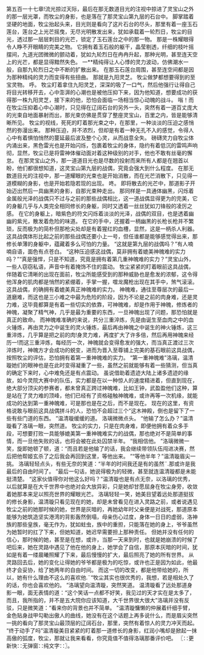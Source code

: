 第五百一十七章!流光掠过天际，最后在那无数道目光的注视中掠进了灵宝山之外的那一层光罩，而牧尘的身影，也是落在了那灵宝山第九层的石台中。
脚掌踏着坚硬的地面，牧尘抬起头来，目光则是看向了这片石台的尽头，那里有着一座玉石莲台，莲台之上光芒摇曳，无尽光明散发出来，犹如承载着一轮烈日，牧尘的目光，透过那一层层刺目的光芒，锁定了玉石莲台之中的那一物。
那是一株耀眼得令人睁不开眼睛的完美之物。
它拥有着玉石般的躯干，晶莹剔透，纤细的枝叶摇摆间，九道光团微微的颤动着，犹如九轮烈日在冉冉升起，那种光明，甚至连天空上的光芒，都是显得黯然失色。
一**精纯得让人心悸的灵力波动，仿佛潮水一般，自那九轮烈日之中不断的扩散出来。
在那玉石莲台周围，甚至连空间都是因为那种精纯的灵力而变得有些扭曲。
那就是九阳灵芝。
牧尘做梦都想要得到的至宝灵物。
呼。
牧尘盯着拿住九阳灵芝，深深的吸了一口气，然后他强行让得自己将目光转移开去，心中澎湃的心潮也是被他压抑下来，因为他知道，想要成功的获得那一株九阳灵芝，接下来的他，恐怕会面临一场相当惊心动魄的战斗。
嗡！而在牧尘压抑着心中心潮时，只见得在辽阔石台的另外一头，突然有着一道百丈庞大的光束自地面暴射而出，那光束仿佛是贯穿了整座灵宝山，百里之内，皆是能够清晰所见。
牧尘的视线，死死的盯着那光束之中，在那里，一种淡淡的压迫之感悄然的弥漫出来。
那种压迫，并不浓烈，但却是有着一种无孔不入的感觉，令得人心中有着惧怕悄然的蔓延最后波及整个心灵，从而战意全失。
磅礴灵力自牧尘体内涌出来，黑色雷光也是开始闪烁，包裹着牧尘的身体，隐约有着低沉的雷鸣声响彻，显然，牧尘已是将雷神体催动面对着这种级别的对手，他也不敢有丝毫的懈怠。
在那灵宝山之外，那一道道目光也是尽数的投射而来所有人都是在翘首以盼，他们都很想知道，这灵宝山第九层的战偶，究竟会强大到什么程度。
在那无数道目光的注视中，那一道耀眼的光束也是开始消散，而在光芒消散下，只见得一道模糊的身影，也是开始若隐若现的出现。
咚。
即将散去的光芒中，那道影子开始迈出然后一具幽黑的身影，自那光束种走出。
那同样是一具通体幽黑，闪烁着金属般光泽的战偶只不过与之前的那些战偶相比，这一道战偶显得更为的完美，它的身躯几乎与人类完全相同修长的身躯，同时又透着一丝丝犹如刀锋般的凌厉之感。
在它的身躯上，暗紫色的符文闪烁着淡淡的光泽，战偶的双目，也是透着幽幽的紫光，散发着危险的味道。
在它的手中，还握着一柄幽黑的长枪长枪并不繁琐，反而极为的简朴但那枪尖处却是有着猩红的血槽，显然，这是一柄杀人利器。
这具战偶体形比起之前的那些战偶还要小上一号，但任谁都是能够感觉得出来，那修长单薄的身躯中，蕴藏着多么可怕的力量。
“这就是第九层的战偶吗？”有人喃喃自语，面色有点苍白。
“这种压迫感这战偶，莫非拥有着媲美神魄难的实力吗？”“真是强悍，只是不知道，究竟是拥有着第几重神魄难的实力？”灵宝山外，一些人窃窃私语，声音中有着掩饰不住的震动。
牧尘紧紧的盯着眼前这具战偶，伴随着它清晰的出现在面前，牧尘所能感受到的那种威胁也是愈发的浓郁，这令得他浑身的肌肉都是悄然的紧绷着，手掌一握，噬龙魔枪出现在其手中，煞气滚滚。
这具战偶，的确拥有着媲美真正神魄难的实力。
神魄难，通往至尊层次的最后一道磨难，而这也是三小难之中最为危险的阶段，因为不论是之前的肉身难，还是灵力难，这毕竟都算是有着一些切实的依靠，可神魄难，却是作用于神魄，修炼者的神魄，凝聚了精气神，几乎是最为重要的东西，一旦神魄出现了问题，那恐怕就是真正的致命。
而神魄难准确的来说，共分三重淬炼，先是由诞生至血肉之中的血火锤炼，再由灵力之中诞生的灵火锤炼，最后再由神魄之中诞生的神火锤炼，这三重淬炼，几乎算是把之前的肉!身灵力难，再度扩大了许多倍，然后再用神魄来经历一!而这三重淬炼，每经历一次，神魄就会变得愈发的强大，而当真正渡过三次淬炼时，神魄方才会成功的蜕变，进而为晋入至尊铺上完美的基石眼前这具战偶，按照牧尘的评估，恐怕拥有着第一重神魄难的实力。
“第一重神魄难”洛璃，温清璇她们的眼神也是在此时变得凝重了一些，虽然之前就能够有着一些猜测，但当真的确定下来时，心中难免还是有点震动。
虽说借助着遗迹大陆上诸多遗迹的缘故，如今灵院大赛中的队伍，实力都是在以一种惊人的速度精进着，但直到现在，绝大部分顶尖的参赛者，都未曾真正跨过神魄难，比如王钟，武盈盈他们这种，算是站在了灵力难的顶峰，他们已经有了资格碰触神魄难，或许再等一次机缘，就能成功的达到第一重神魄难，可是那也是在之后，而不是现在。
现在的这里，有资格说敢与眼前这具战偶拼斗的人，恐怕不会超过三个“这木神殿，倒也是留下了一些有些门道的东西。
”温清璇缓缓的道。
洛璃微微点头。
“他输了怎么办？”温清璇看了洛璃一眼，突然道。
牧尘的实力，只是在肉身难，即便他拥有着众多手段，可想要打败一具能够媲美第一重神魄难实力的战偶，那也绝对不是简单的事情，而一旦他失败的话，也将会被在此处囚禁半年。
“我相信他。
”洛璃微微一笑，旋即她顿了顿，道：“而且若是他输了的话，我会继续带领队伍闯进决赛，然后把他帮姬玄杀了之后我会再回到这里，等他出来。
”“等他半年？”温清璇眉尖一挑。
洛璃轻轻点头，有些无奈的笑道：“半年的时间我还是有的虽然¨.那或许是我最后的自由时间了。
”最后一句话，她说得极为的轻微，甚至就连温清璇都是未能挺清楚。
“这家伙值得你对他这么好吗？”温清璇也是有点无奈，以洛璃的优秀，以后就算是在大千世界中也绝对会大放异彩，只是她却甘愿屈身在牧尘身旁，收敛着她那本来足以照亮世界的耀眼光芒。
洛璃轻轻一笑，她美目望着远处那道挺拔的修长身影，温清璇只看见现在的她，却是未曾看见在进入灵路之前，或者说遇见牧尘之前的她那时候的她，世界是灰暗的，再她幼年时父亲便是对战死，那道原本能够为她筑造坚实港湾的背影轰然倒塌，母亲伤心过度，身体一日日的虚弱，洛神族的那些皇族，毫无作为，犹如蛀虫，族中的重担，只能落在她的身上，爷爷虽然为她暂时的扛了下来，但她知道，她迟早需要担上那种责任。
但她并没有任何的信心，那时候的她，甚至是在想，或许，当那一天来到时，也就是她崩溃的时候了吧后来，她在灵路中遇见了他在他的身上，她学会了自信，那原本灰暗的时间，犹如是有着一缕晨曦照耀了下来，最后慢慢的扩大，最后照亮了她的所有世界。
从灵路回去后，她的变化让得她的爷爷都是极为的吃惊，或许也正是因为如此，他最终才会妥协，给了她两年的自由时间。
而这一切的改变，都是他带给她的，所以，她有什么理由不这么的喜欢他.¨“牧尘其实也很优秀的，我想，若是相处久了的话，你也会喜欢他的。
”洛璃望向温清璇，突然笑道。
温清璇看了远处那道身影一眼，面无表情的道：“这个笑话一点都不好笑，我见过的天才实在是太多了，而且，我所指的，并不是五大院你应该知道，大千世界很大很大”洛璃并没有反驳，只是微笑道：“看来你的背景也并不简单。
”温清璇慵懒的仲展着纤细手臂，金色贴身战甲勾勒出傲人的曲线，她没有在这个话题上再多说什么，而是眉尖突然一挑的看向了那灵宝山最顶层的辽阔石台，那里，突然有着惊人的灵力冲天而起。
“终于动手了吗”温清璇美目紧紧的盯着那一道修长的身影，红润小嘴却是掀起一抹高傲的弧度，牧尘，那就让我来看看，你究竟值不值得洛璃那番评价吧。
〖∷更新快∷无弹窗∷纯文字∷〗。
